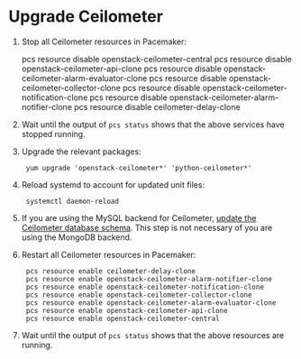 # Upgrade Ceilometer

1. Stop all Ceilometer resources in Pacemaker:

    pcs resource disable openstack-ceilometer-central
    pcs resource disable openstack-ceilometer-api-clone
    pcs resource disable openstack-ceilometer-alarm-evaluator-clone
    pcs resource disable openstack-ceilometer-collector-clone
    pcs resource disable openstack-ceilometer-notification-clone
    pcs resource disable openstack-ceilometer-alarm-notifier-clone
    pcs resource disable ceilometer-delay-clone

1. Wait until the output of `pcs status` shows that the above services
   have stopped running.

1. Upgrade the relevant packages:

        yum upgrade 'openstack-ceilometer*' 'python-ceilometer*'

1. Reload systemd to account for updated unit files:

        systemctl daemon-reload

1. If you are using the MySQL backend for Ceilometer, [update the Ceilometer database schema](database-upgrade.html).  This step is not necessary of you are using the MongoDB backend.

1. Restart all Ceilometer resources in Pacemaker:

        pcs resource enable ceilometer-delay-clone
        pcs resource enable openstack-ceilometer-alarm-notifier-clone
        pcs resource enable openstack-ceilometer-notification-clone
        pcs resource enable openstack-ceilometer-collector-clone
        pcs resource enable openstack-ceilometer-alarm-evaluator-clone
        pcs resource enable openstack-ceilometer-api-clone
        pcs resource enable openstack-ceilometer-central

1. Wait until the output of `pcs status` shows that the above
   resources are running.
